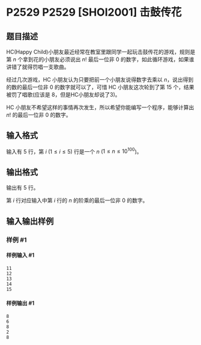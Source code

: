 # P2529 P2529 [SHOI2001] 击鼓传花

## 题目描述

HC(Happy Child)小朋友最近经常在教室里跟同学一起玩击鼓传花的游戏，规则是第 $n$ 个拿到花的小朋友必须说出 $n!$ 最后一位非 0 的数字，如此循环游戏，如果谁讲错了就得罚唱一支歌曲。

经过几次游戏，HC 小朋友认为只要把前一个小朋友说得数字去乘以 $n$，说出得到的数的最后一位非 $0$ 的数字就可以了，可惜 HC 小朋友这次轮到了第 $15$ 个，结果被罚了唱歌(应该是 $8$，但是HC小朋友却说了$3$)。

HC 小朋友不希望这样的事情再次发生，所以希望你能编写一个程序，能够计算出 $n!$ 的最后一位非 $0$ 的数字。


## 输入格式

输入有 $5$ 行，第 $i$ ($1\le i\le 5$) 行是一个 $n$ ($1\le n\le10^{100}$)。


## 输出格式

输出有 $5$ 行。

第 $i$ 行对应输入中第 $i$ 行的 $n$ 的阶乘的最后一位非 $0$ 的数字。


## 输入输出样例

### 样例 #1

#### 样例输入 #1

```
11
12
13
14
15
```

#### 样例输出 #1

```
8
6
8
2
8
```
